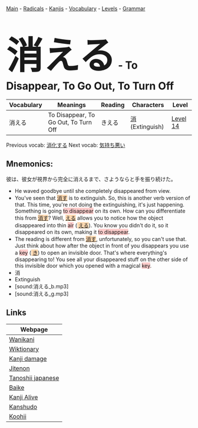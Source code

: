<style> bigfont {font-size: 100px}</style>
[Main](../README.md) -
[Radicals](../radicals.md) -
[Kanjis](../kanjis.md) -
[Vocabulary](../vocabulary.md) -
[Levels](../levels.md) -
[Grammar](../grammar.md)
# <bigfont> 消える</bigfont> - To Disappear, To Go Out, To Turn Off 

| Vocabulary | Meanings | Reading | Characters | Level |
| --- | --- | --- | --- | --- |
| 消える | To Disappear, To Go Out, To Turn Off | きえる |  [消](../kanjis/消.md) (Extinguish) | [Level 14](../levels/wk_level14.md) |

Previous vocab: [消化する](消化する.md) Next vocab: [気持ち悪い](気持ち悪い.md) 

## Mnemonics:
彼は、彼女が視界から完全に消えるまで、さようならと手を振り続けた。
* He waved goodbye until she completely disappeared from view.
* You've seen that <span style="background-color:#fed8b1"> [消す](https://jisho.org/search/消す)</span> is to extinguish. So, this is another verb version of that. This time, you're not doing the extinguishing, it's just happening. Something is going <span style="background-color:#ffcccb"> to disappear</span> on its own. How can you differentiate this from <span style="background-color:#fed8b1"> [消す](https://jisho.org/search/消す)</span>? Well, <span style="background-color:#fed8b1"> [える](https://jisho.org/search/える)</span> allows you to notice how the object disappeared into thin <span style="background-color:#ffcccb"> air</span> (<span style="background-color:#fed8b1"> [える](https://jisho.org/search/える)</span>). You know you didn't do it, so it disappeared on its own, making it <span style="background-color:#ffcccb"> to disappear</span>.
* The reading is different from <span style="background-color:#fed8b1"> [消す](https://jisho.org/search/消す)</span>, unfortunately, so you can't use that. Just think about how after the object in front of you disappears you use a <span style="background-color:#ffcccb"> key</span> (<span style="background-color:#fed8b1"> [き](https://jisho.org/search/き)</span>) to open an invisible door. That's where everything's disappearing to! You see all your disappeared stuff on the other side of this invisible door which you opened with a magical <span style="background-color:#ffcccb"> key</span>.
* 消
* Extinguish
* [sound:消える_b.mp3]
* [sound:消える_g.mp3]


## Links 

| Webpage |
| --- |
| [Wanikani          ](https://www.wanikani.com/kanji/消える) |
| [Wiktionary        ](https://en.wiktionary.org/wiki/消える) |
| [Kanji damage      ](http://www.kanjidamage.com/kanji/search?utf8=✓&q=消える) |
| [Jitenon           ](https://jitenon.com/kanji/消える) |
| [Tanoshii japanese ](https://www.tanoshiijapanese.com/dictionary/kanji.cfm?k=消える) |
| [Baike             ](https://baike.baidu.com/item/消える) |
| [Kanji Alive       ](https://app.kanjialive.com/消える) |
| [Kanshudo          ](https://www.kanshudo.com/searchmn?q=消える) |
| [Koohii            ](https://kanji.koohii.com/study/kanji/消える) |
